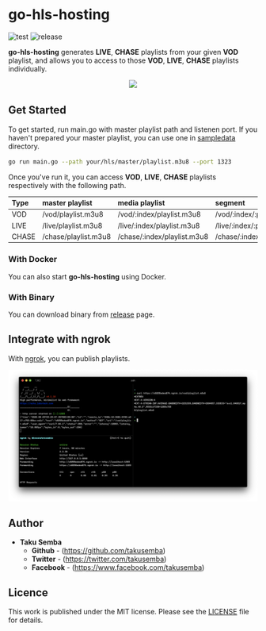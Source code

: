 # go-hls-hosting

![test](https://github.com/TakuSemba/go-hls-hosting/workflows/test/badge.svg)
![release](https://github.com/TakuSemba/go-hls-hosting/workflows/release/badge.svg)


**go-hls-hosting** generates **LIVE**, **CHASE** playlists from your given **VOD** playlist, and allows you to access to those **VOD**, **LIVE**, **CHASE** playlists individually.

<p align="center">
  <img width="1000" src="assets/overview.gif">
</p>

## Get Started

To get started, run main.go with master playlist path and listenen port.
If you haven't prepared your master playlist, you can use one in [sampledata](https://github.com/TakuSemba/go-hls-hosting/tree/master/sampledata) directory.

```sh
go run main.go --path your/hls/master/playlist.m3u8 --port 1323
```

Once you've run it, you can access **VOD**, **LIVE**, **CHASE** playlists respectively with the following path.

| Type | master playlist | media playlist | segment |
|:---|:---|:---|:---|
| VOD | /vod/playlist.m3u8 | /vod/:index/playlist.m3u8 | /vod/:index/:path |
| LIVE | /live/playlist.m3u8 | /live/:index/playlist.m3u8 | /live/:index/:path |
| CHASE | /chase/playlist.m3u8 | /chase/:index/playlist.m3u8 | /chase/:index/:path |

### With Docker

You can also start **go-hls-hosting** using Docker.

### With Binary

You can download binary from [release](https://github.com/TakuSemba/go-hls-hosting/releases) page.

## Integrate with ngrok

With [ngrok](https://ngrok.com/), you can publish playlists.


<p align="left">
  <img width="600" src="assets/ngrok.png">
</p>


## Author

* **Taku Semba**
    * **Github** - (https://github.com/takusemba)
    * **Twitter** - (https://twitter.com/takusemba)
    * **Facebook** - (https://www.facebook.com/takusemba)

## Licence

This work is published under the MIT license.
Please see the [LICENSE](https://github.com/TakuSemba/go-hls-hosting/blob/master/LICENSE) file for details.
